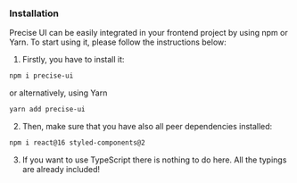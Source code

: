 ### Installation

Precise UI can be easily integrated in your frontend project by using npm or Yarn. To start using it, please follow the instructions below:

1. Firstly, you have to install it:

  ```sh
  npm i precise-ui
  ```

  or alternatively, using Yarn

  ```sh
  yarn add precise-ui
  ```

2. Then, make sure that you have also all peer dependencies installed:

  ```sh
  npm i react@16 styled-components@2
  ```

3. If you want to use TypeScript there is nothing to do here. All the typings are already included!
